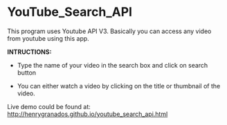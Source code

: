 # YouTube_Search_API

This program uses Youtube API V3. Basically you can access any video from youtube using this app. 

<b>INTRUCTIONS:</b>

- Type the name of your video in the search box and click on search button

- You can either watch a video by clicking on the title or thumbnail of the video.

Live demo could be found at: http://henrygranados.github.io/youtube_search_api.html
